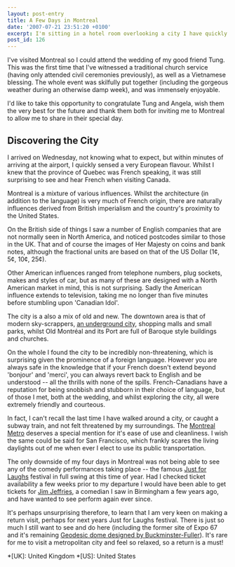 ```yaml
---
layout: post-entry
title: A Few Days in Montreal
date: '2007-07-21 23:51:20 +0100'
excerpt: I'm sitting in a hotel room overlooking a city I have quickly come to love, Montreal.
post_id: 126
---
```

I've visited Montreal so I could attend the wedding of my good friend Tung. This was the first time that I've witnessed a traditional church service (having only attended civil ceremonies previously), as well as a Vietnamese blessing. The whole event was skilfully put together (including the gorgeous weather during an otherwise damp week), and was immensely enjoyable.

I'd like to take this opportunity to congratulate Tung and Angela, wish them the very best for the future and thank them both for inviting me to Montreal to allow me to share in their special day.

## Discovering the City
I arrived on Wednesday, not knowing what to expect, but within minutes of arriving at the airport, I quickly sensed a very European flavour. Whilst I knew that the province of Quebec was French speaking, it was still surprising to see and hear French when visiting Canada.

Montreal is a mixture of various influences. Whilst the architecture (in addition to the language) is very much of French origin, there are naturally influences derived from British imperialism and the country's proximity to the United States.

On the British side of things I saw a number of English companies that are not normally seen in North America, and noticed postcodes similar to those in the UK. That and of course the images of Her Majesty on coins and bank notes, although the fractional units are based on that of the US Dollar (1¢, 5¢, 10¢, 25¢).

Other American influences ranged from telephone numbers, plug sockets, makes and styles of car, but as many of these are designed with a North American market in mind, this is not surprising. Sadly the American influence extends to television, taking me no longer than five minutes before stumbling upon 'Canadian Idol'.

The city is a also a mix of old and new. The downtown area is that of modern sky-scrappers, [an underground city][1], shopping malls and small parks, whilst Old Montréal and its Port are full of Baroque style buildings and churches.

On the whole I found the city to be incredibly non-threatening, which is surprising given the prominence of a foreign language. However you are always safe in the knowledge that if your French doesn't extend beyond 'bonjour' and 'merci', you can always revert back to English and be understood -- all the thrills with none of the spills. French-Canadians have a reputation for being snobbish and stubborn in their choice of language, but of those I met, both at the wedding, and whilst exploring the city, all were extremely friendly and courteous.

In fact, I can't recall the last time I have walked around a city, or caught a subway train, and not felt threatened by my surroundings. The [Montreal Metro][2] deserves a special mention for it's ease of use and cleanliness. I wish the same could be said for San Francisco, which frankly scares the living daylights out of me when ever I elect to use its public transportation.

The only downside of my four days in Montreal was not being able to see any of the comedy performances taking place -- the famous [Just for Laughs][3] festival in full swing at this time of year. Had I checked ticket availability a few weeks prior to my departure I would have been able to get tickets for [Jim Jeffries][4], a comedian I saw in Birmingham a few years ago, and have wanted to see perform again ever since.

It's perhaps unsurprising therefore, to learn that I am very keen on making a return visit, perhaps for next years Just for Laughs festival. There is just so much I still want to see and do here (including the former site of Expo 67 and it's remaining [Geodesic dome designed by Buckminster-Fuller][5]). It's rare for me to visit a metropolitan city and feel so relaxed, so a return is a must!

[1]: http://en.wikipedia.org/wiki/R%C3%89SO
[2]: http://en.wikipedia.org/wiki/Montreal_Metro
[3]: http://www.justforlaughs.ca/
[4]: http://www.jim-jeffries.com/
[5]: http://en.wikipedia.org/wiki/Montreal_Biosph%C3%A8re

*[UK]: United Kingdom
*[US]: United States